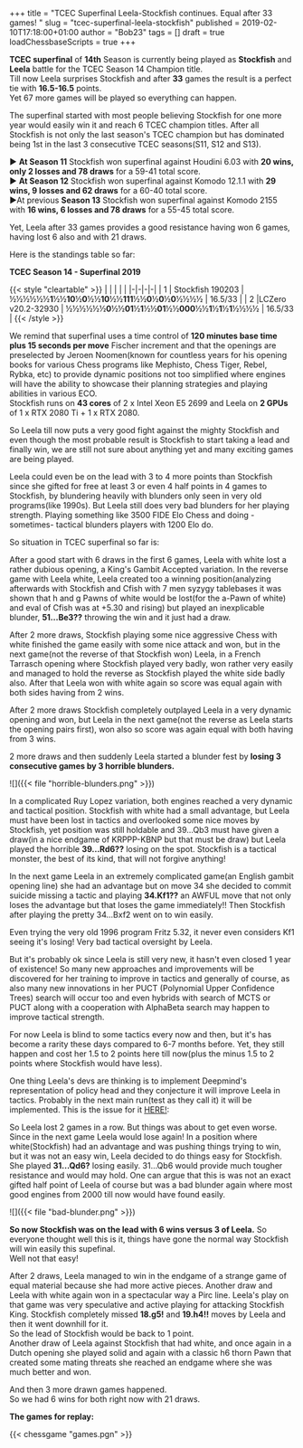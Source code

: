 +++
title = "TCEC Superfinal Leela-Stockfish continues. Equal after 33 games! "
slug = "tcec-superfinal-leela-stockfish"
published = 2019-02-10T17:18:00+01:00
author = "Bob23"
tags = []
draft = true
loadChessbaseScripts = true
+++

**TCEC superfinal** of **14th** Season is currently being played as
**Stockfish** and **Leela** battle for the TCEC Season 14 Champion title.  
Till now Leela surprises Stockfish and after **33** games the result is a
perfect tie with **16.5-16.5** points.  
Yet 67 more games will be played so everything can happen.

<!--more-->

The superfinal started with most people believing Stockfish for one more year
would easily win it and reach 6 TCEC champion titles. After all Stockfish is
not only the last season's TCEC champion but has dominated being 1st in the
last 3 consecutive TCEC seasons(S11, S12 and S13).

► **At Season 11** Stockfish won superfinal against Houdini 6.03 with **20
wins, only 2 losses and 78 draws** for a 59-41 total score.  
► **At Season 12** Stockfish won superfinal against Komodo 12.1.1 with **29
wins, 9 losses and 62 draws** for a 60-40 total score.  
►At previous **Season 13** Stockfish won superfinal against Komodo 2155 with
**16 wins, 6 losses and 78 draws** for a 55-45 total score.

Yet, Leela after 33 games provides a good resistance having won 6 games,
having lost 6 also and with 21 draws.

Here is the standings table so far:

**TCEC Season 14 - Superfinal  2019**

{{< style "cleartable" >}}
| | | | |
|-|-|-|-|
| 1  | Stockfish 190203 | ½½½½½½**1**½½**10**½**0**½½**10**½½**111**½½**0**½**0**½**0**½½½½  | 16.5/33 |
| 2  |LCZero v20.2-32930 | ½½½½½½**0**½½**01**½**1**½½**01**½½**000**½½**1**½**1**½**1**½½½½  | 16.5/33 |
{{< /style >}}

We remind that superfinal uses a time control of **120 minutes base time plus
15 seconds per move** Fischer increment and that the openings are preselected
by Jeroen Noomen(known for countless years for his opening books for various
Chess programs like Mephisto, Chess Tiger, Rebel, Rybka, etc) to provide
dynamic positions not too simplified where engines will have the ability to
showcase their planning strategies and playing abilities in various ECO.  
Stockfish runs on **43 cores** of 2 x Intel Xeon E5 2699 and Leela on **2
GPUs** of 1 x RTX 2080 Ti + 1 x RTX 2080.

So Leela till now puts a very good fight against the mighty Stockfish and even
though the most probable result is Stockfish to start taking a lead and
finally win, we are still not sure about anything yet and many exciting games
are being played.

Leela could even be on the lead with 3 to 4 more points than Stockfish since
she gifted for free at least 3 or even 4 half points in 4 games to Stockfish,
by blundering heavily with blunders only seen in very old programs(like
1990s). But Leela still does very bad blunders for her playing strength.
Playing something like 3500 FIDE Elo Chess and doing -sometimes- tactical
blunders players with 1200 Elo do.

So situation in TCEC superfinal so far is:

After a good start with 6 draws in the first 6 games, Leela with white lost a
rather dubious opening, a King's Gambit Accepted variation. In the reverse
game with Leela white, Leela created too a winning position(analyzing
afterwards with Stockfish and Cfish with 7 men syzygy tablebases it was shown
that h and g Pawns of white would be lost(for the a-Pawn of white) and eval of
Cfish was at +5.30 and rising) but played an inexplicable blunder,
**51...Be3??** throwing the win and it just had a draw.

After 2 more draws, Stockfish playing some nice aggressive Chess with white
finished the game easily with some nice attack and won, but in the next
game(not the reverse of that Stockfish won) Leela, in a French Tarrasch
opening where Stockfish played very badly, won rather very easily and managed
to hold the reverse as Stockfish played the white side badly also. After that
Leela won with white again so score was equal again with both sides having
from 2 wins.

After 2 more draws Stockfish completely outplayed Leela in a very dynamic
opening and won, but Leela in the next game(not the reverse as Leela starts
the opening pairs first), won also so score was again equal with both having
from 3 wins.

2 more draws and then suddenly Leela started a blunder fest by **losing 3
consecutive games by 3 horrible blunders.**

![]({{< file "horrible-blunders.png" >}})

In a complicated Ruy Lopez variation, both engines reached a very dynamic and
tactical position. Stockfish with white had a small advantage, but Leela must
have been lost in tactics and overlooked some nice moves by Stockfish, yet
position was still holdable and 39...Qb3 must have given a draw(in a nice
endgame of KRPPP-KBNP but that must be draw) but Leela played the horrible
**39...Rd6??** losing on the spot. Stockfish is a tactical monster, the best
of its kind, that will not forgive anything!

In the next game Leela in an extremely complicated game(an English gambit
opening line) she had an advantage but on move 34 she decided to commit
suicide missing a tactic and playing **34.Kf1??** an AWFUL move that not only
loses the advantage but that loses the game immediately!! Then Stockfish after
playing the pretty 34...Bxf2 went on to win easily.

Even trying the very old 1996 program Fritz 5.32, it never even considers Kf1
seeing it's losing! Very bad tactical oversight by Leela.

But it's probably ok since Leela is still very new, it hasn't even closed 1
year of existence! So many new approaches and improvements will be discovered
for her training to improve in tactics and generally of course, as also many
new innovations in her PUCT (Polynomial Upper Confidence Trees) search will
occur too and even hybrids with search of MCTS or PUCT along with a
cooperation with AlphaBeta search may happen to improve tactical strength.

For now Leela is blind to some tactics every now and then, but it's has become
a rarity these days compared to 6-7 months before. Yet, they still happen and
cost her 1.5 to 2 points here till now(plus the minus 1.5 to 2 points where
Stockfish would have less).

One thing Leela's devs are thinking is to implement Deepmind's representation
of policy head and they conjecture it will improve Leela in tactics. Probably
in the next main run(test as they call it) it will be implemented. This is the
issue for it [HERE!](https://github.com/LeelaChessZero/lc0/issues/637):

So Leela lost 2 games in a row. But things was about to get even worse. Since
in the next game Leela would lose again! In a position where white(Stockfish)
had an advantage and was pushing things trying to win, but it was not an easy
win, Leela decided to do things easy for Stockfish. She played **31...Qd6?**
losing easily. 31...Qb6 would provide much tougher resistance and would may
hold. One can argue that this is was not an exact gifted half point of Leela
of course but was a bad blunder again where most good engines from 2000 till
now would have found easily.

![]({{< file "bad-blunder.png" >}})

 **So now Stockfish was on the lead with 6 wins versus 3 of Leela.** So
everyone thought well this is it, things have gone the normal way Stockfish
will win easily this supefinal.  
Well not that easy!

After 2 draws, Leela managed to win in the endgame of a strange game of equal
material because she had more active pieces. Another draw and Leela with white
again won in a spectacular way a Pirc line. Leela's play on that game was very
speculative and active playing for attacking Stockfish King. Stockfish
completely missed **18.g5!** and **19.h4!!** moves by Leela and then it went
downhill for it.  
So the lead of Stockfish would be back to 1 point.  
Another draw of Leela against Stockfish that had white, and once again in a
Dutch opening she played solid and again with a classic h6 thorn Pawn that
created some mating threats she reached an endgame where she was much better
and won.

And then 3 more drawn games happened.  
So we had 6 wins for both right now with 21 draws.

 **The games for replay:**

{{< chessgame "games.pgn" >}}
